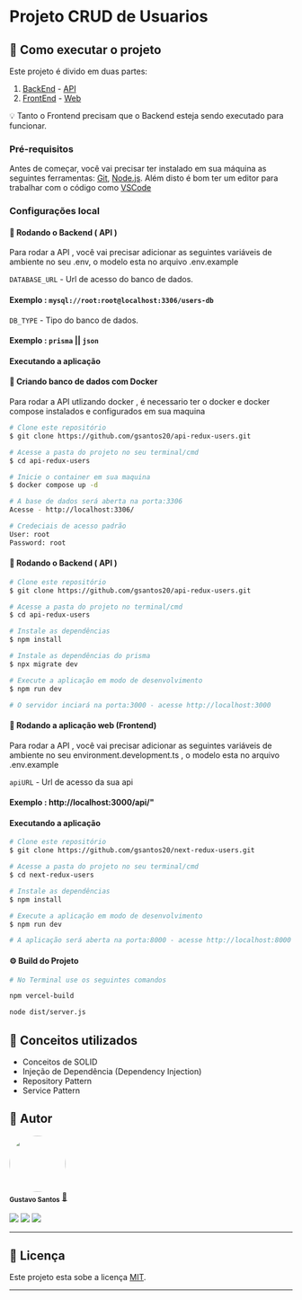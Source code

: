 
 # Projeto CRUD de Usuarios




## 🚀 Como executar o projeto

Este projeto é divido em duas partes:
 1. [BackEnd](https://github.com/gsantos20/api-redux-users.git)  - [API]()
 2. [FrontEnd](https://github.com/gsantos20/next-redux-users.git) - [Web]()

💡 Tanto o Frontend precisam que o Backend esteja sendo executado para funcionar.


### Pré-requisitos

Antes de começar, você vai precisar ter instalado em sua máquina as seguintes ferramentas:
[Git](https://git-scm.com), [Node.js](https://nodejs.org/en/). 
Além disto é bom ter um editor para trabalhar com o código como [VSCode](https://code.visualstudio.com/)


### Configurações local

#### 🎲 Rodando o Backend ( API )

Para rodar a API , você vai precisar adicionar as seguintes variáveis de ambiente no seu .env, o modelo esta no arquivo .env.example

`DATABASE_URL` - Url de acesso do banco de dados.

#### Exemplo : `mysql://root:root@localhost:3306/users-db`

`DB_TYPE` - Tipo do banco de dados.

#### Exemplo : `prisma` || `json`


#### Executando a aplicação

#### 👾  Criando banco de dados com Docker

Para rodar a API utlizando docker , é necessario ter o docker e docker compose instalados e configurados em sua maquina

```bash
# Clone este repositório
$ git clone https://github.com/gsantos20/api-redux-users.git

# Acesse a pasta do projeto no seu terminal/cmd
$ cd api-redux-users

# Inicie o container em sua maquina
$ docker compose up -d

# A base de dados será aberta na porta:3306
Acesse - http://localhost:3306/

# Credeciais de acesso padrão
User: root
Password: root
```

#### 🎲 Rodando o Backend ( API )

```bash
# Clone este repositório
$ git clone https://github.com/gsantos20/api-redux-users.git

# Acesse a pasta do projeto no terminal/cmd
$ cd api-redux-users

# Instale as dependências
$ npm install

# Instale as dependências do prisma
$ npx migrate dev

# Execute a aplicação em modo de desenvolvimento
$ npm run dev

# O servidor inciará na porta:3000 - acesse http://localhost:3000 
```

#### 🧭 Rodando a aplicação web (Frontend)

Para rodar a API , você vai precisar adicionar as seguintes variáveis de ambiente no seu environment.development.ts , o modelo esta no arquivo .env.example

`apiURL` - Url de acesso da sua api

#### Exemplo : http://localhost:3000/api/"

#### Executando a aplicação

```bash
# Clone este repositório
$ git clone https://github.com/gsantos20/next-redux-users.git

# Acesse a pasta do projeto no seu terminal/cmd
$ cd next-redux-users

# Instale as dependências
$ npm install

# Execute a aplicação em modo de desenvolvimento
$ npm run dev

# A aplicação será aberta na porta:8000 - acesse http://localhost:8000

```


#### ⚙ Build do Projeto


```bash
# No Terminal use os seguintes comandos

npm vercel-build

node dist/server.js
```

## 🧾 Conceitos utilizados

- Conceitos de SOLID
- Injeção de Dependência (Dependency Injection)
- Repository Pattern
- Service Pattern
## 🦸 Autor

<div>
 <img style="border-radius: 50%;" src="https://avatars3.githubusercontent.com/u/100292023?s=460&u=61b426b901b8fe02e12019b1fdb67bf0072d4f00&v=4" width="100px;" alt=""/>
   <br />
 <sub><b>Gustavo Santos</b></sub></a> <a href="https://www.linkedin.com/in/gsantos20">🚀</a>
</div>
 <br />

<div>
  <a href="https://instagram.com/guuztta" target="_blank"><img src="https://img.shields.io/badge/-Instagram-%23E4405F?style=for-the-badge&logo=instagram&logoColor=white" target="_blank"></a>
  <a href ="mailto:nerisgs20@gmail.com"><img src="https://img.shields.io/badge/Gmail-D14836?style=for-the-badge&logo=gmail&logoColor=white" target="_blank"></a>
  <a href="https://www.linkedin.com/in/gsantos20" target="_blank"><img src="https://img.shields.io/badge/-LinkedIn-%230077B5?style=for-the-badge&logo=linkedin&logoColor=white" target="_blank"></a>
</div>

---

## 📝 Licença

Este projeto esta sobe a licença [MIT](./LICENSE).

---
